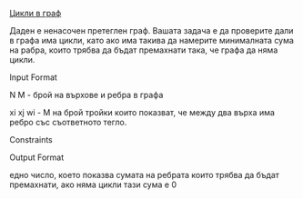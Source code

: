 [Цикли в граф](https://www.hackerrank.com/contests/exam-2020-02-06-sda/challenges/challenge-2856)


Даден е ненасочен претеглен граф. Вашата задача е да проверите дали в графа има цикли, като ако има такива да намерите минималната сума на рабра, които трябва да бъдат премахнати така, че графа да няма цикли.

Input Format

N M - брой на върхове и ребра в графа

xi xj wi - M на брой тройки които показват, че между два върха има ребро със съответното тегло.

Constraints



Output Format

едно число, което показва сумата на ребрата които трябва да бъдат премахнати, ако няма цикли тази сума е 0